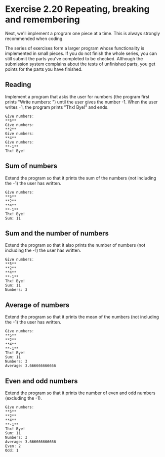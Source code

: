 # Exercise 2.20 Repeating, breaking and remembering

Next, we'll implement a program one piece at a time. This is always strongly recommended when coding.

The series of exercises form a larger program whose functionality is implemented in small pieces. If you do not finish the whole series, you can still submit the parts you've completed to be checked. Although the submission system complains about the tests of unfinished parts, you get points for the parts you have finished.

## Reading

Implement a program that asks the user for numbers (the program first prints "Write numbers: ") until the user gives the number -1. When the user writes -1, the program prints "Thx! Bye!" and ends.

```plaintext
Give numbers:
**5**
Give numbers:
**2**
Give numbers:
**4**
Give numbers:
**-1**
Thx! Bye!
```

## Sum of numbers

Extend the program so that it prints the sum of the numbers (not including the -1) the user has written.

```plaintext
Give numbers:
**5**
**2**
**4**
**-1**
Thx! Bye!
Sum: 11
```


## Sum and the number of numbers

Extend the program so that it also prints the number of numbers (not including the -1) the user has written.

```plaintext
Give numbers:
**5**
**2**
**4**
**-1**
Thx! Bye!
Sum: 11
Numbers: 3
```

## Average of numbers

Extend the program so that it prints the mean of the numbers (not including the -1) the user has written.

```plaintext
Give numbers:
**5**
**2**
**4**
**-1**
Thx! Bye!
Sum: 11
Numbers: 3
Average: 3.666666666666
```


## Even and odd numbers

Extend the program so that it prints the number of even and odd numbers (excluding the -1).

```plaintext
Give numbers:
**5**
**2**
**4**
**-1**
Thx! Bye!
Sum: 11
Numbers: 3
Average: 3.666666666666
Even: 2
Odd: 1
```
